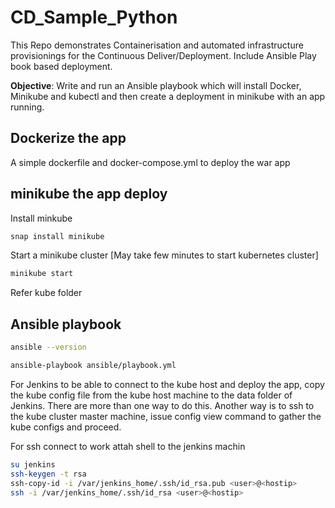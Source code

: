 # CD_Sample_Python

This Repo demonstrates Containerisation and automated infrastructure provisionings for the Continuous Deliver/Deployment. Include Ansible Play book based deployment.

**Objective**: Write and run an Ansible playbook which will install Docker, Minikube and kubectl and then create a deployment in minikube with an app running.

## Dockerize the app

A simple dockerfile and docker-compose.yml to deploy the war app

## minikube the app deploy

Install minkube

```bash
snap install minikube
```

Start a minikube cluster [May take few minutes to start kubernetes cluster]

```bash
minikube start
```

Refer kube folder

## Ansible playbook

```bash
ansible --version

ansible-playbook ansible/playbook.yml 
```

For Jenkins to be able to connect to the kube host and deploy the app, copy the kube config file from the kube host machine to the data folder of Jenkins. There are more than one way to do this. Another way is to ssh to the kube cluster master machine, issue config view command to gather the kube configs and proceed.

For ssh connect to work
attah shell to the jenkins machin

```bash
su jenkins
ssh-keygen -t rsa
ssh-copy-id -i /var/jenkins_home/.ssh/id_rsa.pub <user>@<hostip>
ssh -i /var/jenkins_home/.ssh/id_rsa <user>@<hostip>
```
